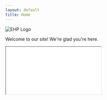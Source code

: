 ```yaml
---
layout: default
title: Home
---
```

<!-- Welcome Banner -->
<div class="container">
  <img src="{{ site.baseurl }}/assets/images/Ehp_logo.png" alt="EHP Logo">
  <p>Welcome to our site! We're glad you're here.</p>
  <iframe src="{{ site.baseurl }}/assets/EventHorizon_Presentation_LP.pdf"></iframe>
</div>
